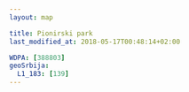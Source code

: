 ```yaml
---
layout: map

title: Pionirski park
last_modified_at: 2018-05-17T00:48:14+02:00

WDPA: [388803]
geoSrbija:
  L1_183: [139]
---
```

